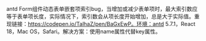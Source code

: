 antd Form组件动态表单嵌套项索引bug，当增加或减少表单项时，最大索引数应等于表单项长度，实际情况下，索引数会从项长度开始增加，总是大于实际值。重现链接：https://codepen.io/TalhaZ/pen/BaGxEwP。环境：antd 5.7.1，React 18，Mac OS，Safari。解决方案：使用name属性代替key属性。
